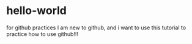 # hello-world
for github practices
I am new to github, and i want to use this tutorial to practice how to use github!!!
